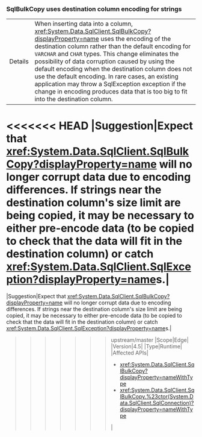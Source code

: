 ### SqlBulkCopy uses destination column encoding for strings

|   |   |
|---|---|
|Details|When inserting data into a column, <xref:System.Data.SqlClient.SqlBulkCopy?displayProperty=name> uses the encoding of the destination column rather than the default encoding for <code>VARCHAR</code> and <code>CHAR</code> types. This change eliminates the possibility of data corruption caused by using the default encoding when the destination column does not use the default encoding. In rare cases, an existing application may throw a SqlException exception if the change in encoding produces data that is too big to fit into the destination column.|
<<<<<<< HEAD
|Suggestion|Expect that <xref:System.Data.SqlClient.SqlBulkCopy?displayProperty=name> will no longer corrupt data due to encoding differences. If strings near the destination column&#39;s size limit are being copied, it may be necessary to either pre-encode data (to be copied to check that the data will fit in the destination column) or catch <xref:System.Data.SqlClient.SqlException?displayProperty=name>s.|
=======
|Suggestion|Expect that <xref:System.Data.SqlClient.SqlBulkCopy?displayProperty=name> will no longer corrupt data due to encoding differences. If strings near the destination column's size limit are being copied, it may be necessary to either pre-encode data (to be copied to check that the data will fit in the destination column) or catch <xref:System.Data.SqlClient.SqlException?displayProperty=name>s.|
>>>>>>> upstream/master
|Scope|Edge|
|Version|4.5|
|Type|Runtime|
|Affected APIs|<ul><li><xref:System.Data.SqlClient.SqlBulkCopy?displayProperty=nameWithType></li><li><xref:System.Data.SqlClient.SqlBulkCopy.%23ctor(System.Data.SqlClient.SqlConnection)?displayProperty=nameWithType></li></ul>|

